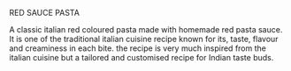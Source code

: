 RED SAUCE PASTA

A classic italian red coloured pasta made with homemade red pasta sauce. It is one of the traditional italian cuisine recipe known for its, taste, flavour and creaminess in each bite. the recipe is very much inspired from the italian cuisine but a tailored and customised recipe for Indian taste buds.